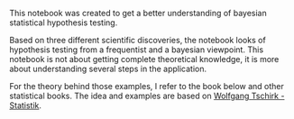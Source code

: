 This notebook was created to get a better understanding of bayesian statistical
hypothesis testing.

Based on three different scientific discoveries, the notebook looks of
hypothesis testing from a frequentist and a bayesian viewpoint.
This notebook is not about getting complete theoretical knowledge,
it is more about understanding several steps in the application.

For the theory behind those examples, I refer to the book below and other statistical books.
The idea and examples are based on [Wolfgang Tschirk - Statistik](https://www.goodreads.com/book/show/21893064-statistik).

